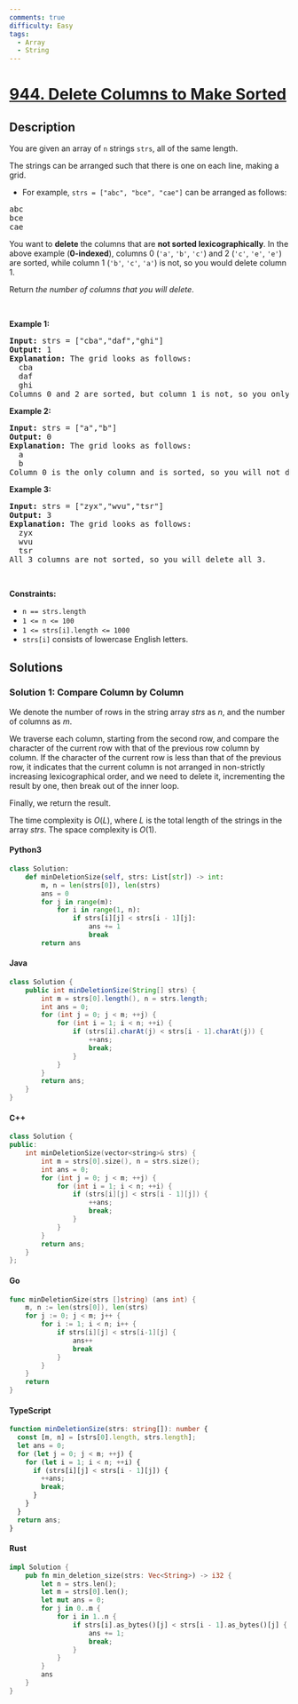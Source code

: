 ```yaml
---
comments: true
difficulty: Easy
tags:
  - Array
  - String
---
```


<!-- problem:start -->

# [944. Delete Columns to Make Sorted](https://leetcode.com/problems/delete-columns-to-make-sorted)

## Description

<!-- description:start -->

<p>You are given an array of <code>n</code> strings <code>strs</code>, all of the same length.</p>

<p>The strings can be arranged such that there is one on each line, making a grid.</p>

<ul>
	<li>For example, <code>strs = [&quot;abc&quot;, &quot;bce&quot;, &quot;cae&quot;]</code> can be arranged as follows:</li>
</ul>

<pre>
abc
bce
cae
</pre>

<p>You want to <strong>delete</strong> the columns that are <strong>not sorted lexicographically</strong>. In the above example (<strong>0-indexed</strong>), columns 0 (<code>&#39;a&#39;</code>, <code>&#39;b&#39;</code>, <code>&#39;c&#39;</code>) and 2 (<code>&#39;c&#39;</code>, <code>&#39;e&#39;</code>, <code>&#39;e&#39;</code>) are sorted, while column 1 (<code>&#39;b&#39;</code>, <code>&#39;c&#39;</code>, <code>&#39;a&#39;</code>) is not, so you would delete column 1.</p>

<p>Return <em>the number of columns that you will delete</em>.</p>

<p>&nbsp;</p>
<p><strong class="example">Example 1:</strong></p>

<pre>
<strong>Input:</strong> strs = [&quot;cba&quot;,&quot;daf&quot;,&quot;ghi&quot;]
<strong>Output:</strong> 1
<strong>Explanation:</strong> The grid looks as follows:
  cba
  daf
  ghi
Columns 0 and 2 are sorted, but column 1 is not, so you only need to delete 1 column.
</pre>

<p><strong class="example">Example 2:</strong></p>

<pre>
<strong>Input:</strong> strs = [&quot;a&quot;,&quot;b&quot;]
<strong>Output:</strong> 0
<strong>Explanation:</strong> The grid looks as follows:
  a
  b
Column 0 is the only column and is sorted, so you will not delete any columns.
</pre>

<p><strong class="example">Example 3:</strong></p>

<pre>
<strong>Input:</strong> strs = [&quot;zyx&quot;,&quot;wvu&quot;,&quot;tsr&quot;]
<strong>Output:</strong> 3
<strong>Explanation:</strong> The grid looks as follows:
  zyx
  wvu
  tsr
All 3 columns are not sorted, so you will delete all 3.
</pre>

<p>&nbsp;</p>
<p><strong>Constraints:</strong></p>

<ul>
	<li><code>n == strs.length</code></li>
	<li><code>1 &lt;= n &lt;= 100</code></li>
	<li><code>1 &lt;= strs[i].length &lt;= 1000</code></li>
	<li><code>strs[i]</code> consists of lowercase English letters.</li>
</ul>

<!-- description:end -->

## Solutions

<!-- solution:start -->

### Solution 1: Compare Column by Column

We denote the number of rows in the string array $\textit{strs}$ as $n$, and the number of columns as $m$.

We traverse each column, starting from the second row, and compare the character of the current row with that of the previous row column by column. If the character of the current row is less than that of the previous row, it indicates that the current column is not arranged in non-strictly increasing lexicographical order, and we need to delete it, incrementing the result by one, then break out of the inner loop.

Finally, we return the result.

The time complexity is $O(L)$, where $L$ is the total length of the strings in the array $\textit{strs}$. The space complexity is $O(1)$.

<!-- tabs:start -->

#### Python3

```python
class Solution:
    def minDeletionSize(self, strs: List[str]) -> int:
        m, n = len(strs[0]), len(strs)
        ans = 0
        for j in range(m):
            for i in range(1, n):
                if strs[i][j] < strs[i - 1][j]:
                    ans += 1
                    break
        return ans
```

#### Java

```java
class Solution {
    public int minDeletionSize(String[] strs) {
        int m = strs[0].length(), n = strs.length;
        int ans = 0;
        for (int j = 0; j < m; ++j) {
            for (int i = 1; i < n; ++i) {
                if (strs[i].charAt(j) < strs[i - 1].charAt(j)) {
                    ++ans;
                    break;
                }
            }
        }
        return ans;
    }
}
```

#### C++

```cpp
class Solution {
public:
    int minDeletionSize(vector<string>& strs) {
        int m = strs[0].size(), n = strs.size();
        int ans = 0;
        for (int j = 0; j < m; ++j) {
            for (int i = 1; i < n; ++i) {
                if (strs[i][j] < strs[i - 1][j]) {
                    ++ans;
                    break;
                }
            }
        }
        return ans;
    }
};
```

#### Go

```go
func minDeletionSize(strs []string) (ans int) {
	m, n := len(strs[0]), len(strs)
	for j := 0; j < m; j++ {
		for i := 1; i < n; i++ {
			if strs[i][j] < strs[i-1][j] {
				ans++
				break
			}
		}
	}
	return
}
```

#### TypeScript

```ts
function minDeletionSize(strs: string[]): number {
  const [m, n] = [strs[0].length, strs.length];
  let ans = 0;
  for (let j = 0; j < m; ++j) {
    for (let i = 1; i < n; ++i) {
      if (strs[i][j] < strs[i - 1][j]) {
        ++ans;
        break;
      }
    }
  }
  return ans;
}
```

#### Rust

```rust
impl Solution {
    pub fn min_deletion_size(strs: Vec<String>) -> i32 {
        let n = strs.len();
        let m = strs[0].len();
        let mut ans = 0;
        for j in 0..m {
            for i in 1..n {
                if strs[i].as_bytes()[j] < strs[i - 1].as_bytes()[j] {
                    ans += 1;
                    break;
                }
            }
        }
        ans
    }
}
```

<!-- tabs:end -->

<!-- solution:end -->

<!-- problem:end -->
